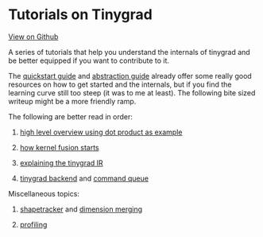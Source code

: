 # Tutorials on Tinygrad

[View on Github](https://github.com/mesozoic-egg/tinygrad-notes)

A series of tutorials that help you understand the internals of tinygrad
and be better equipped if you want to contribute to it.

The [quickstart guide](https://github.com/tinygrad/tinygrad/blob/master/docs/quickstart.md)
and [abstraction guide](https://github.com/tinygrad/tinygrad/blob/master/docs/abstractions2.py)
already offer some really good resources on how to get started and the internals, 
but if you find the learning curve still too steep (it was to me at least). The 
following bite sized writeup might be a more friendly ramp. 

The following are better read in order:

1. [high level overview using dot product as example](dotproduct.md)

2. [how kernel fusion starts](scheduleitem.md)

3. [explaining the tinygrad IR](uops.md)

4. [tinygrad backend](backends.md) and [command queue](commandqueue.md)


Miscellaneous topics:
1. [shapetracker](shapetracker.md) and [dimension merging](mergedim.md)

2. [profiling](profiling.md)